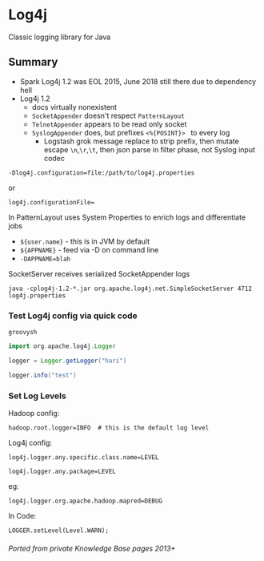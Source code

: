 # Log4j

Classic logging library for Java

<!-- INDEX_START -->
<!-- INDEX_END -->

## Summary

- Spark Log4j 1.2 was EOL 2015, June 2018 still there due to dependency hell
- Log4j 1.2
  - docs virtually nonexistent
  - `SocketAppender` doesn't respect `PatternLayout`
  - `TelnetAppender` appears to be read only socket
  - `SyslogAppender` does, but prefixes `<%{POSINT}> ` to every log
    - Logstash grok message replace to strip prefix, then mutate escape `\n`,`\r`,`\t`, then json parse in filter phase, not Syslog input codec

```shell
-Dlog4j.configuration=file:/path/to/log4j.properties
```

or

```
log4j.configurationFile=
```

In PatternLayout uses System Properties to enrich logs and differentiate jobs

- `${user.name}` - this is in JVM by default
- `${APPNAME}`   - feed via -D on command line
- `-DAPPNAME=blah`

SocketServer receives serialized SocketAppender logs

```shell
java -cplog4j-1.2-*.jar org.apache.log4j.net.SimpleSocketServer 4712 log4j.properties
```

### Test Log4j config via quick code

```shell
groovysh
```

```groovy
import org.apache.log4j.Logger

logger = Logger.getLogger("hari")

logger.info("test")
```

### Set Log Levels

Hadoop config:

```
hadoop.root.logger=INFO  # this is the default log level
```

Log4j config:

```
log4j.logger.any.specific.class.name=LEVEL
```

```
log4j.logger.any.package=LEVEL
```

eg:

```
log4j.logger.org.apache.hadoop.mapred=DEBUG
```

In  Code:

```
LOGGER.setLevel(Level.WARN);
```

###### Ported from private Knowledge Base pages 2013+
